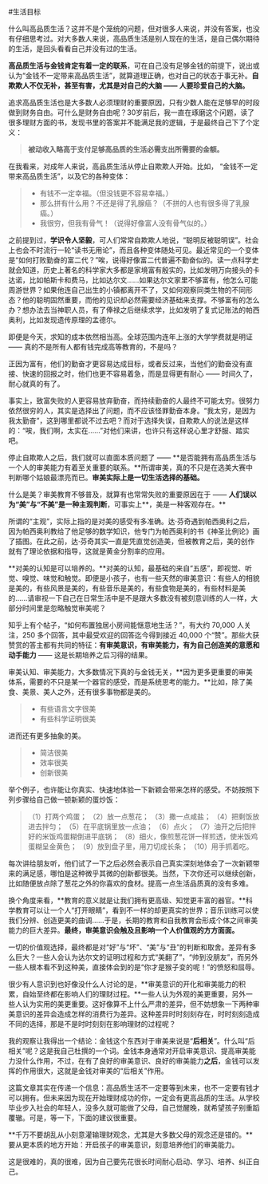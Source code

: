 #生活目标

什么叫高品质生活？这并不是个笼统的问题，但对很多人来说，并没有答案，也没有仔细思考过。对大多数人来说，高品质生活是别人现在的生活，是自己偶尔期待的生活，是回头看看自己并没有过的生活。

**高品质生活与金钱肯定有着一定的联系**，可在自己没有足够金钱的前提下，说出或认为“金钱不一定带来高品质生活”，就算道理正确，也对自己的状态于事无补。**自欺欺人不仅无补，甚至有害，尤其是对自己的大脑 —— 人要珍爱自己的大脑。**

追求高品质生活也是大多数人必须理财的重要原因，只有少数人能在足够早的时段做到财务自由。可什么是财务自由呢？30岁前后，我一直在琢磨这个问题，读了很多理财方面的书，发现书里的答案并不能满足我的逻辑，于是最终自己下了个定义：

> **被动收入略高于支付足够高品质的生活必需支出所需要的金额。**

在我看来，对成年人来说，高品质生活从停止自欺欺人开始。比如， “金钱不一定带来高品质生活”，以及它的各种变体：

> - 有钱不一定幸福。（但没钱更不容易幸福。）
> - 那么拼有什么用？不还是得了乳腺癌？（不拼的人也有很多得了乳腺癌。）
> - 我很穷，但我有骨气！（说得好像富人没有骨气似的。）

之前提到过，**学识令人坚毅**，可人们常常自欺欺人地说，“聪明反被聪明误”。社会上也会不时流行一轮“读书无用论”，而且各种变体随处可见。最近常见的一个变体是“如何打败勤奋的富二代？”唉，说得好像富二代普遍不勤奋似的。读一点科学史就会知道，历史上著名的科学家大多都是家境富有殷实的，比如发明万向接头的卡达诺，比如帕斯卡和费马，比如达尔文……如果达尔文家里不够富有，他怎么可能周游世界？如果他连自己出生的小镇都离开不了，又如何观察同类生物的不同形态？他的聪明固然重要，而他的见识却必然需要经济基础来支撑。不够富有的怎么办？想办法去当神职人员，有了俸禄之后继续求学，比如发明了复式记账法的帕西奥利，比如发现遗传原理的孟德尔。

即便是今天，求知的成本依然相当高。全球范围内连年上涨的大学学费就是明证 —— 真的不是所有人都有钱完成高等教育的，不是吗？

正因为富有，他们的勤奋才更容易达成目标，或者反过来，当他们的勤奋没有直接、快速的回报之时，他们也更不容易着急，而是显得更有耐心 —— 时间久了，耐心就真的有了。

事实上，致富失败的人更容易放弃勤奋，而持续勤奋的人最终不可能太穷。很努力依然很穷的人，其实是选择出了问题，而不应该怪罪勤奋本身。“我太穷，是因为我太勤奋”，这到哪里都说不过去吧？而对于选择失误，自欺欺人的说法是这样的：“唉，我们啊，太实在……”对他们来讲，也许只有这样说心里才舒服、踏实吧。

停止自欺欺人之后，我们就可以直面本质问题了 —— **是否能拥有高品质生活与一个人的审美能力有着至关重要的联系。**所谓审美，真的不只是在选美大赛中判断哪个姑娘最漂亮而已。**审美实际上是一切生活选择的基础。**

什么是美？审美教育不够普及，就算有也常常失败的重要原因在于 —— **人们误以为“美”与“不美”是一种主观判断**，可事实上**，美是一种客观存在。**

所谓的“主观”，实际上指的是对美的感受有多准确。达·芬奇遇到帕西奥利之后，因为帕西奥利教给了他足够的数学知识，他专门为帕西奥利的书《神圣比例论》画了插图。在此之前，达·芬奇其实一直是凭直觉创造美，但被教育之后，美的创作就有了理论依据和指导，这就是黄金分割率的应用。

**对美的认知是可以培养的。**对美的认知，最基础的来自“五感”，即视觉、听觉、嗅觉、味觉和触觉。即便是小孩子，也有一些天然的审美意识：有些人的相貌是美的，有些风景是美的，有些音乐是美的，有些食物是美的，有些材料是美的……请审视一下自己在日常生活中是不是跟大多数没有被刻意训练的人一样，大部分时间里是忽略触觉审美呢？

知乎上有个帖子，“如何布置独居小房间能惬意地生活？”，有大约 70,000 人关注，250 多个回答，其中最受欢迎的回答迄今得到接近 40,000 个“赞”。那些大获赞赏的答主都有共同的特征：**有审美意识，有审美能力，有为自己创造美的意愿和动手能力** —— 这是长期培养之后习得的结果。

审美认知、审美能力，大多数情况下真的与金钱无关，**因为更多更重要的审美体系，需要的不只是某一个器官的感受，而是系统思考的能力。**比如，除了美食、美景、美人之外，还有很多事物都是美的。

> - 有些语言文字很美
> - 有些科学证明很美

进而还有更多抽象的美。

> - 简洁很美
> - 效率很美
> - 创新很美

举个例子，也许能让你真实、快速地体验一下新颖会带来怎样的感受。不妨按照下列步骤给自己做一顿新颖的蛋炒饭：

> （1）打两个鸡蛋；
> （2）放一点葱花；
> （3）撒一点咸盐；
> （4）把剩饭放进去拌匀；
> （5）在平底锅里放一点油；
> （6）点火；
> （7）油开之后把拌好的米饭鸡蛋糊倒进平底锅；
> （8）细火，像煎葱花饼一样煎透，使米饭鸡蛋糊呈金黄色；
> （9）放到盘子里，用刀切成长条；
> （10）用手抓着吃。

每次讲给朋友听，他们试了一下之后必然会表示自己真实深刻地体会了一次新颖带来的满足感，哪怕是这种微乎其微的创新都很美。当然，下次你还可以继续创新，比如随便放点除了葱花之外的你喜欢的食材。提高一点生活品质真的没有多难。

换个角度来看，**教育的意义就是让我们拥有更高级、知觉更丰富的器官。**科学教育可以让一个人“打开眼睛”，看到不一样的却更真实的世界；音乐训练可以使我们分辨、创造更美的曲调……于是，长期的教育和自我教育会形成个体之间审美能力的巨大差异。**最终，审美意识会触及且影响一个人价值观的方方面面。**

一切的价值观选择，最终都是对“好”与“坏”、“美”与“丑”的判断和取舍。差异有多么巨大？一些人会认为达尔文的证明过程和方式“美翻了”，“帅到没朋友”，而另外一些人根本看不到这种美，直接体会到的是“你才是猴子变的呢！”的愤怒和屈辱。

很少有人意识到也好像没什么人讨论的是，**审美意识的开化和审美能力的积累，自始至终都在影响人们的理财过程。**一些人认为外观的美更重要，另外一些人认为实用的美更重要。这好像算不上什么严肃的差异，但不妨想象一下两种审美意识的差异会造成怎样的消费行为差异。这种差异时时刻刻存在，时时刻刻造成不同的选择，那是不是时时刻刻在影响理财的过程呢？

我的观察让我得出一个结论：金钱这个东西对于审美来说是“**后相关**”。什么叫“后相关”呢？这是我自己杜撰的一个词。金钱本身通常对开启审美意识、提高审美能力没什么作用，不过，在有了良好的审美意识、良好的审美能力**之后**，金钱可以发挥的作用很大，这就是金钱对审美的“后相关”作用。

这篇文章其实在传递一个信息：高品质生活不一定要等到未来，也不一定要有钱才可以拥有。但未来因为现在开始理财成功的你，一定会有更高品质的生活。从学校毕业步入社会的年轻人，没多久就可能做了父母，自己觉醒晚，就希望孩子别重蹈覆辙。可是，等一下，下面的建议很重要。

**千万不要胡乱从小刻意灌输理财观念，尤其是大多数父母的观念还是错的。**要从更本质的地方开始：开启孩子的审美意识，刻意培养他们的审美能力。

这是很难的，真的很难，因为自己要先花很长时间耐心启动、学习、培养、纠正自己。
